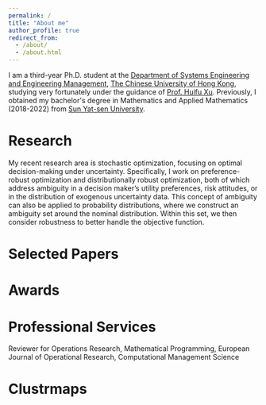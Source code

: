 ```yaml
---
permalink: /
title: "About me"
author_profile: true
redirect_from: 
  - /about/
  - /about.html
---
```


I am a third-year Ph.D. student at the [Department of Systems Engineering and Engineering Management](https://www.se.cuhk.edu.hk/), [The Chinese University of Hong Kong](https://www.cuhk.edu.hk/english/index.html), studying very fortunately under the guidance of [Prof. Huifu Xu](https://www1.se.cuhk.edu.hk/~hfxu/). Previously, I obtained my bachelor's degree in Mathematics and Applied Mathematics (2018-2022) from [Sun Yat-sen University](https://www.sysu.edu.cn/sysuen/).

Research
======
My recent research area is stochastic optimization, focusing on optimal decision-making under uncertainty. Specifically, I work on preference-robust optimization and distributionally robust optimization, both of which address ambiguity in a decision maker’s utility preferences, risk attitudes, or in the distribution of exogenous uncertainty data. This concept of ambiguity can also be applied to probability distributions, where we construct an ambiguity set around the nominal distribution. Within this set, we then consider robustness to better handle the objective function.

Selected Papers
======


Awards
======


Professional Services
======
Reviewer for Operations Research, Mathematical Programming, European Journal of Operational Research, Computational Management Science

Clustrmaps
======
<script type="text/javascript" id="clustrmaps" src="//clustrmaps.com/map_v2.js?d=O_qinOk6RJLueFDTaD8qa6cz9OQjVM1FSsh5jCQjs6U&cl=ffffff&w=a"></script>


